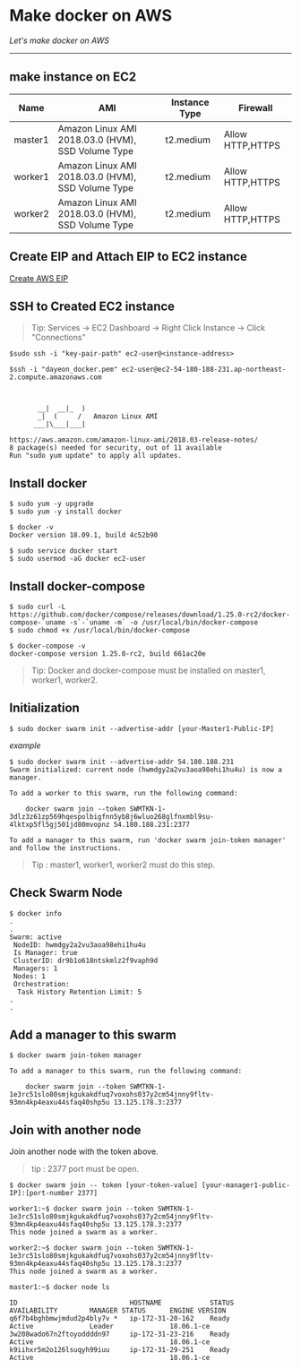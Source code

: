 # Make docker on AWS

*Let's make docker on AWS*

---
## make instance on EC2

| Name                  | AMI       | Instance Type     | Firewall |
|-------------------    | -------------------| -------------------| -------------------|
| master1  | Amazon Linux AMI 2018.03.0 (HVM), SSD Volume Type | t2.medium  | Allow HTTP,HTTPS |
| worker1  | Amazon Linux AMI 2018.03.0 (HVM), SSD Volume Type | t2.medium  | Allow HTTP,HTTPS |
| worker2  | Amazon Linux AMI 2018.03.0 (HVM), SSD Volume Type | t2.medium  | Allow HTTP,HTTPS |

## Create EIP and Attach EIP to EC2 instance

  [Create AWS EIP](https://docs.aws.amazon.com/ko_kr/AWSEC2/latest/UserGuide/elastic-ip-addresses-eip.html)
  
## SSH to Created EC2 instance

> Tip: Services -> EC2 Dashboard -> Right Click Instance -> Click "Connections"

```
$sudo ssh -i "key-pair-path" ec2-user@<instance-address>
```

```
$ssh -i "dayeon_docker.pem" ec2-user@ec2-54-180-188-231.ap-northeast-2.compute.amazonaws.com



       __|  __|_  )
       _|  (     /   Amazon Linux AMI
      ___|\___|___|

https://aws.amazon.com/amazon-linux-ami/2018.03-release-notes/
8 package(s) needed for security, out of 11 available
Run "sudo yum update" to apply all updates.
```

## Install docker

```
$ sudo yum -y upgrade
$ sudo yum -y install docker
```
```
$ docker -v
Docker version 18.09.1, build 4c52b90
```

```
$ sudo service docker start
$ sudo usermod -aG docker ec2-user
```
## Install docker-compose

```
$ sudo curl -L https://github.com/docker/compose/releases/download/1.25.0-rc2/docker-compose-`uname -s`-`uname -m` -o /usr/local/bin/docker-compose
$ sudo chmod +x /usr/local/bin/docker-compose
```
```
$ docker-compose -v
docker-compose version 1.25.0-rc2, build 661ac20e
```
> Tip: Docker and docker-compose must be installed on master1, worker1, worker2.

## Initialization
```
$ sudo docker swarm init --advertise-addr [your-Master1-Public-IP]
```
*example*
```
$ sudo docker swarm init --advertise-addr 54.180.188.231
Swarm initialized: current node (hwmdgy2a2vu3aoa98ehi1hu4u) is now a manager.

To add a worker to this swarm, run the following command:

    docker swarm join --token SWMTKN-1-3dlz3z61zp569hqespolbigfnn5yb8j6wluo268glfnxmbl9su-4lktxp5fl5gj501jd80mvopnz 54.180.188.231:2377

To add a manager to this swarm, run 'docker swarm join-token manager' and follow the instructions.
```
 > Tip : master1, worker1, worker2 must do this step.
 
## Check Swarm Node

```
$ docker info
.
.
Swarm: active
 NodeID: hwmdgy2a2vu3aoa98ehi1hu4u
 Is Manager: true
 ClusterID: dr9b1o618ntskmlz2f9vaph9d
 Managers: 1
 Nodes: 1
 Orchestration:
  Task History Retention Limit: 5
.
.
```

## Add a manager to this swarm

```
$ docker swarm join-token manager

To add a manager to this swarm, run the following command:

    docker swarm join --token SWMTKN-1-1e3rc51slo80smjkgukakdfuq7voxohs037y2cm54jnny9fltv-93mn4kp4eaxu44sfaq40shp5u 13.125.178.3:2377
```

## Join with another node

Join another node with the token above.
> tip : 2377 port must be open.
```
$ docker swarm join -- token [your-token-value] [your-manager1-public-IP]:[port-number 2377]
```
```
worker1:~$ docker swarm join --token SWMTKN-1-1e3rc51slo80smjkgukakdfuq7voxohs037y2cm54jnny9fltv-93mn4kp4eaxu44sfaq40shp5u 13.125.178.3:2377
This node joined a swarm as a worker.

worker2:~$ docker swarm join --token SWMTKN-1-1e3rc51slo80smjkgukakdfuq7voxohs037y2cm54jnny9fltv-93mn4kp4eaxu44sfaq40shp5u 13.125.178.3:2377
This node joined a swarm as a worker.
```
```
master1:~$ docker node ls

ID                            HOSTNAME            STATUS              AVAILABILITY        MANAGER STATUS      ENGINE VERSION
q6f7b4bghbmwjmdud2p4bly7v *   ip-172-31-20-162    Ready               Active              Leader              18.06.1-ce
3w208wado67n2ftoyoddddn97     ip-172-31-23-216    Ready               Active                                  18.06.1-ce
k9iihxr5m2o126lsuqyh99iuu     ip-172-31-29-251    Ready               Active                                  18.06.1-ce
```
